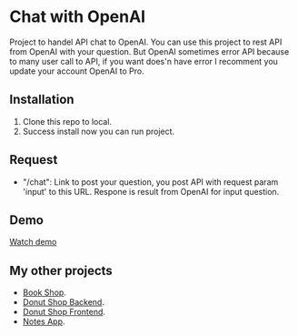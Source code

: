 # Chat with OpenAI
Project to handel API chat to OpenAI. You can use this project to rest API from OpenAI with your question. But OpenAI sometimes error API because to many user call to API, if you want does'n have error I recomment you update your account OpenAI to Pro. 
## Installation
1. Clone this repo to local.
2. Success install now you can run project.
## Request
- "/chat": Link to post your question, you post API with request param 'input' to this URL. Respone is result from OpenAI for input question.
## Demo
[Watch demo](https://drive.google.com/file/d/1EIJ1QaR6267y3TvZ7v_X9WWKiOtLTRWH/view?usp=sharing)
## My other projects
- [Book Shop](https://github.com/TLoi02/BookStore-Java).
- [Donut Shop Backend](https://github.com/TLoi02/DonutShop_Backend).
- [Donut Shop Frontend](https://github.com/TLoi02/Donutshop_Frontend).
- [Notes App](https://github.com/TLoi02/Notes-app).
